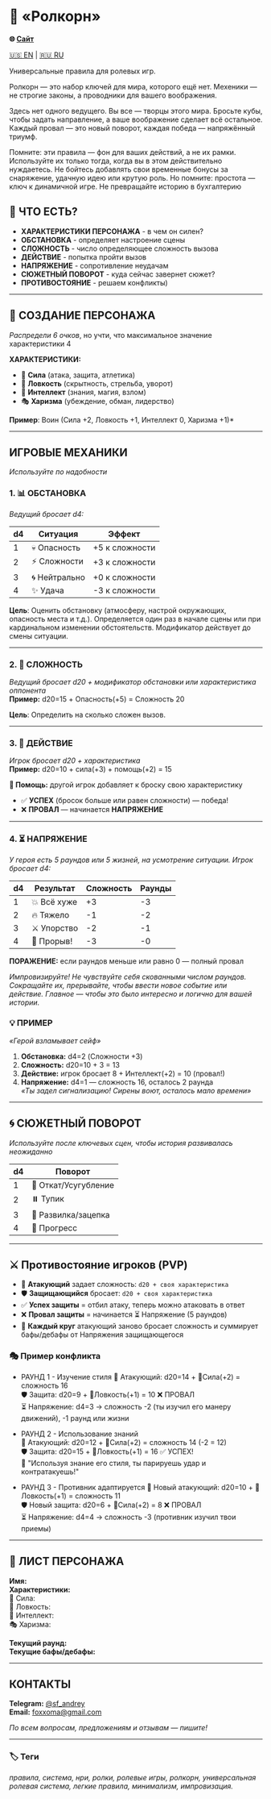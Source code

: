 # 🎲 «Ролкорн»

**🌐 [Сайт](https://foxxoma.github.io/Rolkorn/)**

[🇺🇸 EN](README_EN.md) | [🇷🇺 RU](README.md)

Универсальные правила для ролевых игр.

Ролкорн — это набор ключей для мира, которого ещё нет. Мехеники — не строгие законы, а проводники для вашего воображения.

Здесь нет одного ведущего. Вы все — творцы этого мира. Бросьте кубы, чтобы задать направление, а ваше воображение сделает всё остальное. Каждый провал — это новый поворот, каждая победа — напряжённый триумф.

Помните: эти правила — фон для ваших действий, а не их рамки. Используйте их только тогда, когда вы в этом действительно нуждаетесь. Не бойтесь добавлять свои временные бонусы за снаряжение, удачную идею или крутую роль. Но помните: простота — ключ к динамичной игре. Не превращайте историю в бухгалтерию

## 🎯 ЧТО ЕСТЬ?

- **ХАРАКТЕРИСТИКИ ПЕРСОНАЖА** - в чем он силен?  
- **ОБСТАНОВКА** - определяет настроение сцены  
- **СЛОЖНОСТЬ** - число определяющее сложность вызова  
- **ДЕЙСТВИЕ** - попытка пройти вызов  
- **НАПРЯЖЕНИЕ** - сопротивление неудачам  
- **СЮЖЕТНЫЙ ПОВОРОТ** - куда сейчас завернет сюжет?  
- **ПРОТИВОСТОЯНИЕ** - решаем конфликты) 


---

## 👤 СОЗДАНИЕ ПЕРСОНАЖА  
*Распредели 6 очков*, но учти, что максимальное значение характеристики 4

**ХАРАКТЕРИСТИКИ:**
- 💪 **Сила** (атака, защита, атлетика)  
- 🎯 **Ловкость** (скрытность, стрельба, уворот)  
- 🧠 **Интеллект** (знания, магия, взлом)  
- 🎭 **Харизма** (убеждение, обман, лидерство)

**Пример**: Воин (Силa +2, Ловкость +1, Интеллект 0, Харизма +1)*


---

## ИГРОВЫЕ МЕХАНИКИ  
*Используйте по надобности*

### 1. 📊 **ОБСТАНОВКА**  
*Ведущий бросает d4:*

| d4  | Ситуация      | Эффект         |
| --- | ------------- | -------------- |
| 1   | 💀 Опасность  | +5 к сложности |
| 2   | ⚡ Сложности   | +3 к сложности |
| 3   | 🌀 Нейтрально | +0 к сложности |
| 4   | ✨ Удача       | -3 к сложности |

**Цель**: Оценить обстановку (атмосферу, настрой окружающих, опасность места и т.д.). Определяется один раз в начале сцены или при кардинальном изменении обстоятельств. Модификатор действует до смены ситуации.


---

### 2. 🎯 **СЛОЖНОСТЬ**  
*Ведущий бросает d20 + модификатор обстановки или характеристика оппонента*  
**Пример:** d20=15 + Опасность(+5) = Сложность 20

**Цель**: Определить на сколько сложен вызов. 


---

### 3. 🎲 **ДЕЙСТВИЕ**  
*Игрок бросает d20 + характеристика*  
**Пример:** d20=10 + сила(+3) + помощь(+2) = 15

**🤝 Помощь:** другой игрок добавляет к броску свою характеристику

- ✅ **УСПЕХ** (бросок больше или равен сложности) — победа!  
- ❌ **ПРОВАЛ** — начинается **НАПРЯЖЕНИЕ**


---

### 4. ⏳ **НАПРЯЖЕНИЕ**  
*У героя есть 5 раундов или 5 жизней, на усмотрение ситуации.
Игрок бросает d4:*

| d4  | Результат   | Сложность | Раунды |
| --- | ----------- | --------- | ------ |
| 1   | 💥 Всё хуже | +3        | -3     |
| 2   | 🔥 Тяжело   | -1        | -2     |
| 3   | ⚔️ Упорство | -2        | -1     |
| 4   | 🎯 Прорыв!  | -3        | -0     |

**ПОРАЖЕНИЕ:** если раундов меньше или равно 0 — полный провал

*Импровизируйте! Не чувствуйте себя скованными числом раундов. Сокращайте их, прерывайте, чтобы ввести новое событие или действие. Главное — чтобы это было интересно и логично для вашей истории.*

### 💡 ПРИМЕР

*«Герой взламывает сейф»*  
1. **Обстановка:** d4=2 (Сложности +3)  
2. **Сложность:** d20=10 + 3 = 13  
3. **Действие:** игрок бросает 8 + Интеллект(+2) = 10 (провал!)  
4. **Напряжение:** d4=1 — сложность 16, осталось 2 раунда  
*«Ты задел сигнализацию! Сирены воют, осталось мало времени»*


---

##  🌀 **СЮЖЕТНЫЙ ПОВОРОТ**
*Используйте после ключевых сцен, чтобы история развивалась неожиданно*

| d4  | Поворот             |
| --- | ------------------- |
| 1   | 🔄 Откат/Усугубление |
| 2   | ⏸️ Тупик            |
| 3   | 🌱 Развилка/зацепка |
| 4   | 🎯 Прогресс         |

---

## ⚔️ Противостояние игроков (PVP)

- 🎲 **Атакующий** задает сложность: `d20 + своя характеристика`  
- 🛡️ **Защищающийся** бросает: `d20 + своя характеристика`  
- ✅ **Успех защиты** = отбил атаку, теперь можно атаковать в ответ  
- ❌ **Провал защиты** = начинается ⏳ Напряжение (5 раундов)  
- 🔁 **Каждый круг** атакующий заново бросает сложность и суммирует бафы/дебафы от Напряжения защищающегося  

### 🎭 Пример конфликта

- РАУНД 1 - Изучение стиля
	🎲 Атакующий: d20=14 + 💪Сила(+2) = сложность 16  
	🛡️ Защита: d20=9 + 🎯Ловкость(+1) = 10 ❌ ПРОВАЛ  
	⏳ Напряжение: d4=3 → сложность -2 (ты изучил его манеру движений), -1 раунд или жизни  

- РАУНД 2 - Использование знаний  
	🎲 Атакующий: d20=12 + 💪Сила(+2) = сложность 14 (-2 = 12)  
	🛡️ Защита: d20=15 + 🎯Ловкость(+1) = 16 ✅ УСПЕХ!  
	💬 "Используя знание его стиля, ты парируешь удар и контратакуешь!"  

- РАУНД 3 - Противник адаптируется
	🎲 Новый атакующий: d20=10 + 🎯Ловкость(+1) = сложность 11  
	🛡️ Новый защита: d20=6 + 💪Сила(+2) = 8 ❌ ПРОВАЛ  
	⏳ Напряжение: d4=4 → сложность -3 (противник изучил твои приемы)  


---

## 📝 ЛИСТ ПЕРСОНАЖА

**Имя:**  
**Характеристики:**  
💪 Сила:  
🎯 Ловкость:  
🧠 Интеллект:  
🎭 Харизма:  

**Текущий раунд:**  
**Текущие бафы/дебафы:**


---

## КОНТАКТЫ

**Telegram:** [@sf_andrey](https://t.me/sf_andrey)  
**Email:** foxxoma@gmail.com

*По всем вопросам, предложениям и отзывам — пишите!*

---

### 🏷️ Теги
*правила, система, нри, ролки, ролевые игры, ролкорн, универсальная ролевая система, легкие правила, минимализм, импровизация.*
